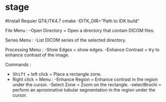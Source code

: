 # stage


#Install
Requier QT4,ITK4.7
cmake -DITK_DIR="Path to IDK build"



File Menu :
-Open Directory = Open a directory that contain DICOM files.

Series Menu :
-List DICOM series of the selected directory.

Processing Menu :
-Show Edges = show edges.
-Enhance Contrast = try to enhance contrast of the image.

Commands :
- <kbd>Shift</kbd> + left click = Place a rectangle zone.
- Right click = Menu :
 -Enhance Region = Enhance contrast in the region under the cursor.
 -Select Zone = Zoom on the rectangle.
 -selectBrochi = perform an aproximative tubular segmentation in the region under the cursor.




